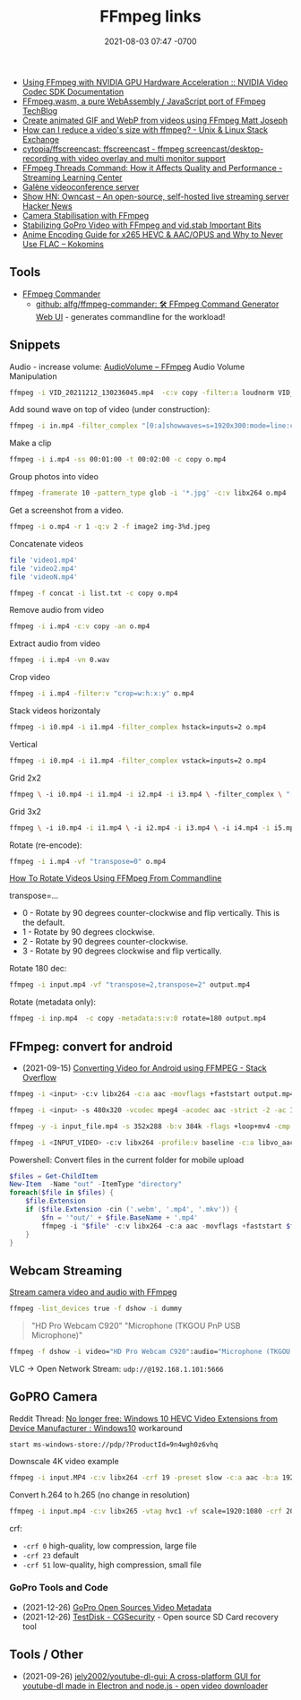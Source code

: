 ﻿---
layout: post
title:  "FFmpeg links"
date:   2021-08-03 07:47 -0700
categories: links
---

- [Using FFmpeg with NVIDIA GPU Hardware Acceleration :: NVIDIA Video Codec SDK Documentation](https://docs.nvidia.com/video-technologies/video-codec-sdk/ffmpeg-with-nvidia-gpu/index.html)
- [FFmpeg.wasm, a pure WebAssembly / JavaScript port of FFmpeg  TechBlog](https://jeromewu.github.io/ffmpeg-wasm-a-pure-webassembly-javascript-port-of-ffmpeg/)
- [Create animated GIF and WebP from videos using FFmpeg  Matt Joseph](https://mattj.io/posts/2021-02-27-create-animated-gif-and-webp-from-videos-using-ffmpeg/)
- [How can I reduce a video's size with ffmpeg? - Unix & Linux Stack Exchange](https://unix.stackexchange.com/questions/28803/how-can-i-reduce-a-videos-size-with-ffmpeg)
- [cytopia/ffscreencast: ffscreencast - ffmpeg screencast/desktop-recording with video overlay and multi monitor support](https://github.com/cytopia/ffscreencast)
- [FFmpeg Threads Command: How it Affects Quality and Performance - Streaming Learning Center](https://streaminglearningcenter.com/blogs/ffmpeg-command-threads-how-it-affects-quality-and-performance.html)
- [Galène videoconference server](https://galene.org/)
- [Show HN: Owncast – An open-source, self-hosted live streaming server Hacker News](https://news.ycombinator.com/item?id=25484133)
- [Camera Stabilisation with FFmpeg](http://blog.gregzaal.com/2014/05/30/camera-stabilisation-with-ffmpeg/)
- [Stabilizing GoPro Video with FFmpeg and vid.stab Important Bits](https://www.imakewebsites.ca/posts/2018/02/17/stabilizing-gopro-video-with-ffmpeg-and-vid.stab/)
- [Anime Encoding Guide for x265  HEVC  & AAC/OPUS  and Why to Never Use FLAC  – Kokomins](https://kokomins.wordpress.com/2019/10/10/anime-encoding-guide-for-x265-and-why-to-never-use-flac/)

## Tools

- [FFmpeg Commander](https://alfg.dev/ffmpeg-commander/)
    * [github: alfg/ffmpeg-commander: 🛠️ FFmpeg Command Generator Web UI](https://github.com/alfg/ffmpeg-commander) - generates commandline for the workload!

## Snippets

Audio - increase volume:
[AudioVolume – FFmpeg](https://trac.ffmpeg.org/wiki/AudioVolume) Audio Volume Manipulation

```sh
ffmpeg -i VID_20211212_130236045.mp4  -c:v copy -filter:a loudnorm VID_20211212_130236045_vol_50.mp4
```

Add sound wave on top of video (under construction):

```sh
ffmpeg -i in.mp4 -filter_complex "[0:a]showwaves=s=1920x300:mode=line:colors=red|yellow[sw];[0][sw]overlay=(W-w)/2:(H-h)/2:format=auto,format=yuv420p[v]" -map "[v]" -map 0:a -movflags +faststart output.mp4
```



Make a clip

```sh
ffmpeg -i i.mp4 -ss 00:01:00 -t 00:02:00 -c copy o.mp4
```
Group photos into video

```sh
ffmpeg -framerate 10 -pattern_type glob -i '*.jpg' -c:v libx264 o.mp4
```

Get a screenshot from a video.
```sh
ffmpeg -i o.mp4 -r 1 -q:v 2 -f image2 img-3%d.jpeg
```
Concatenate videos

```sh
file 'video1.mp4'
file 'video2.mp4'
file 'videoN.mp4'
```

```sh
ffmpeg -f concat -i list.txt -c copy o.mp4
```
Remove audio from video
```sh
ffmpeg -i i.mp4 -c:v copy -an o.mp4
```
Extract audio from video
```sh
ffmpeg -i i.mp4 -vn 0.wav
```

Crop video
```sh
ffmpeg -i i.mp4 -filter:v "crop=w:h:x:y" o.mp4
```

Stack videos horizontaly
```sh
ffmpeg -i i0.mp4 -i i1.mp4 -filter_complex hstack=inputs=2 o.mp4
```
Vertical
```sh
ffmpeg -i i0.mp4 -i i1.mp4 -filter_complex vstack=inputs=2 o.mp4
```

Grid 2x2
```sh
ffmpeg \ -i i0.mp4 -i i1.mp4 -i i2.mp4 -i i3.mp4 \ -filter_complex \ "[0:v][1:v]hstack=inputs=2[top]; \ [2:v][3:v]hstack=inputs=2[bottom]; \ [top][bottom]vstack=inputs=2[v]" \ -map "[v]" \ o.mp4
```

Grid 3x2
```sh
ffmpeg \ -i i0.mp4 -i i1.mp4 \ -i i2.mp4 -i i3.mp4 \ -i i4.mp4 -i i5.mp4 \ -filter_complex \ "[0:v][1:v][2:v]hstack=inputs=3[top];\ [3:v][4:v][5:v]hstack=inputs=3[bottom];\ [top][bottom]vstack=inputs=2[v]" \ -map "[v]" \ o.mp4
```

Rotate (re-encode):
```sh
ffmpeg -i i.mp4 -vf "transpose=0" o.mp4
```

[How To Rotate Videos Using FFMpeg From Commandline](https://ostechnix.com/how-to-rotate-videos-using-ffmpeg-from-commandline/)

transpose=...
- 0 - Rotate by 90 degrees counter-clockwise and flip vertically. This is the default.
- 1 - Rotate by 90 degrees clockwise.
- 2 - Rotate by 90 degrees counter-clockwise.
- 3 - Rotate by 90 degrees clockwise and flip vertically.

Rotate 180 dec:
```sh
ffmpeg -i input.mp4 -vf "transpose=2,transpose=2" output.mp4
```

Rotate (metadata only):
```sh
ffmpeg -i inp.mp4  -c copy -metadata:s:v:0 rotate=180 output.mp4
```

## FFmpeg: convert for android

- (2021-09-15) [Converting Video for Android using FFMPEG - Stack Overflow](https://stackoverflow.com/questions/14171826/converting-video-for-android-using-ffmpeg)

```sh
ffmpeg -i <input> -c:v libx264 -c:a aac -movflags +faststart output.mp4
```

```sh
ffmpeg -i <input> -s 480x320 -vcodec mpeg4 -acodec aac -strict -2 -ac 1 -ar 16000 -r 13 -ab 32000 -aspect 3:2 <output>
```

```sh
ffmpeg -y -i input_file.mp4 -s 352x288 -b:v 384k -flags +loop+mv4 -cmp 256 -partitions +parti4x4+parti8x8+partp4x4+partp8x8 -subq 6 -trellis 0 -refs 5 -bf 0 -coder 0 -me_range 16 -g 250 -keyint_min 25 -sc_threshold 40 -i_qfactor 0.71 -qmin 10 -qmax 51 -qdiff 4 -c:a aac -ac 1 -ar 16000 -r 13 -ab 32000 -aspect 3:2 -strict experimental output_file.3gp
```

```sh
ffmpeg -i <INPUT_VIDEO> -c:v libx264 -profile:v baseline -c:a libvo_aacenc -ar 44100 -ac 2 -b:a 128k -movflags faststart output.mp4
```

Powershell: Convert files in the current folder for mobile upload

```powershell
$files = Get-ChildItem
New-Item  -Name "out" -ItemType "directory"
foreach($file in $files) {
    $file.Extension
    if ($file.Extension -cin ('.webm', '.mp4', '.mkv')) {
        $fn = '"out/' + $file.BaseName + '.mp4'
        ffmpeg -i "$file" -c:v libx264 -c:a aac -movflags +faststart $fn
    }
}
```

## Webcam Streaming

[Stream camera video and audio with FFmpeg](http://4youngpadawans.com/stream-camera-video-and-audio-with-ffmpeg/)

```bash
ffmpeg -list_devices true -f dshow -i dummy
```

> "HD Pro Webcam C920"
> "Microphone (TKGOU PnP USB Microphone)"


```bash
ffmpeg -f dshow -i video="HD Pro Webcam C920":audio="Microphone (TKGOU PnP USB Microphone)" -profile:v high -pix_fmt yuvj420p -level:v 4.1 -preset ultrafast -tune zerolatency -vcodec libx264 -r 10 -b:v 512k -s 640x360 -acodec aac -ac 2 -ab 32k -ar 44100 -f mpegts -flush_packets 0 udp://192.168.1.101:5666?pkt_size=1316
```


VLC -> Open Network Stream: `udp://@192.168.1.101:5666`

## GoPRO Camera

Reddit Thread: [No longer free: Windows 10 HEVC Video Extensions from Device Manufacturer : Windows10](https://www.reddit.com/r/Windows10/comments/j58y6f/no_longer_free_windows_10_hevc_video_extensions/)
workaround
```
start ms-windows-store://pdp/?ProductId=9n4wgh0z6vhq
```


Downscale 4K video example

```bash
ffmpeg -i input.MP4 -c:v libx264 -crf 19 -preset slow -c:a aac -b:a 192k -ac 2 -vf scale=1920:1080 output_4k_to_1080p_converted.MP4
```

Convert h.264 to h.265 (no change in resolution)

```bash
ffmpeg -i input.mp4 -c:v libx265 -vtag hvc1 -vf scale=1920:1080 -crf 20 -c:a copy output.mp4
```

crf:
- `-crf 0` high-quality, low compression, large file
- `-crf 23` default
- `-crf 51` low-quality, high compression, small file

### GoPro Tools and Code

- (2021-12-26) [GoPro Open Sources Video Metadata](https://gopro.com/en/us/news/gopro-video-metadata-open-source-explained)
- (2021-12-26) [TestDisk - CGSecurity](https://www.cgsecurity.org/wiki/TestDisk) - Open source SD Card recovery tool

## Tools / Other

- (2021-09-26) [jely2002/youtube-dl-gui: A cross-platform GUI for youtube-dl made in Electron and node.js - open video downloader](https://github.com/jely2002/youtube-dl-gui)

